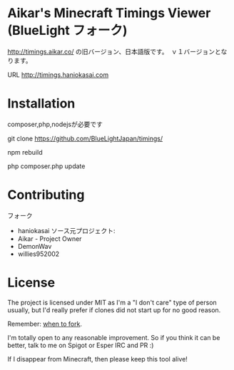 Aikar's Minecraft Timings Viewer (BlueLight フォーク)
=======

 <http://timings.aikar.co/> の旧バージョン、日本語版です。　ｖ１バージョンとなります。
 
 URL http://timings.haniokasai.com
 
Installation
======
composer,php,nodejsが必要です

 git clone https://github.com/BlueLightJapan/timings/
 
 npm rebuild
 
 php composer.php update
 
 

Contributing
======
フォーク
  - haniokasai
ソース元プロジェクト:
  - Aikar - Project Owner
  - DemonWav
  - willies952002


License
======
The project is licensed under MIT as I'm a "I don't care" type of person usually, but I'd really prefer if clones did not start up for no good reason.

Remember: [when to fork](http://jamesdixon.wordpress.com/forking-protocol-why-when-and-how-to-fork-an-open-source-project/).

I'm totally open to any reasonable improvement. So if you think it can be better, talk to me on Spigot or Esper IRC and PR :)

If I disappear from Minecraft, then please keep this tool alive!

